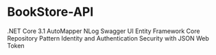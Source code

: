 # BookStore-API

.NET Core 3.1
AutoMapper
NLog
Swagger UI
Entity Framework Core
Repository Pattern
Identity and Authentication
Security with JSON Web Token
